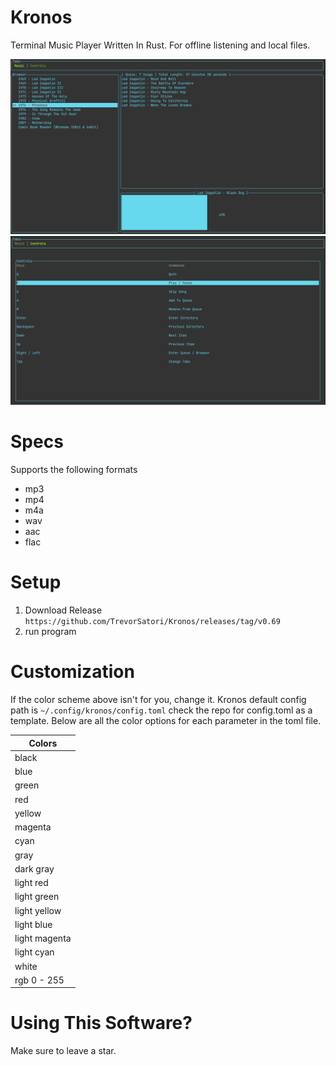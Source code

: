 # Kronos
Terminal Music Player Written In Rust. For offline listening and local files.

![Music](assets/music_tab.png?raw=true)
![Controls](assets/controls_tab.png?raw=true)


# Specs 

Supports the following formats

+ mp3
+ mp4
+ m4a 
+ wav
+ aac
+ flac

# Setup

1. Download Release 
``
    https://github.com/TrevorSatori/Kronos/releases/tag/v0.69
``
2. run program

# Customization

If the color scheme above isn't for you, change it. Kronos default config path is
``
    ~/.config/kronos/config.toml
``
check the repo for config.toml as a template. Below are all the color options for each parameter in the toml file. 

Colors | 
--- | 
black |
blue |
green |
red |
yellow | 
magenta | 
cyan |
gray |
dark gray |
light red | 
light green |
light yellow | 
light blue | 
light magenta |
light cyan | 
white |
rgb 0 - 255 |
                        
# Using This Software?
Make sure to leave a star.




